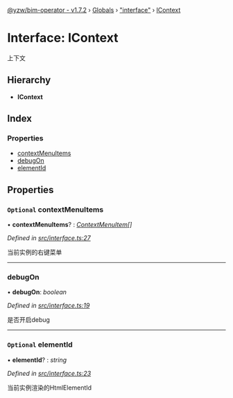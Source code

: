 [@yzw/bim-operator - v1.7.2](../README.md) › [Globals](../globals.md) › ["interface"](../modules/_interface_.md) › [IContext](_interface_.icontext.md)

# Interface: IContext

上下文

## Hierarchy

* **IContext**

## Index

### Properties

* [contextMenuItems](_interface_.icontext.md#optional-contextmenuitems)
* [debugOn](_interface_.icontext.md#debugon)
* [elementId](_interface_.icontext.md#optional-elementid)

## Properties

### `Optional` contextMenuItems

• **contextMenuItems**? : *[ContextMenuItem](_model_context_menu_item_.contextmenuitem.md)[]*

*Defined in [src/interface.ts:27](https://github.com/youkaisteve/bim-operator/blob/59b2eb1/src/interface.ts#L27)*

当前实例的右键菜单

___

###  debugOn

• **debugOn**: *boolean*

*Defined in [src/interface.ts:19](https://github.com/youkaisteve/bim-operator/blob/59b2eb1/src/interface.ts#L19)*

是否开启debug

___

### `Optional` elementId

• **elementId**? : *string*

*Defined in [src/interface.ts:23](https://github.com/youkaisteve/bim-operator/blob/59b2eb1/src/interface.ts#L23)*

当前实例渲染的HtmlElementId

